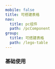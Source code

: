 ```yaml
---
mobile: false
title: 可搭建表格
nav:
  title: pc组件
  path: /pcComponent
group:
  title: 可搭建表格
  path: /lego-table
---
```


### 基础使用

<code src="./demo/base.tsx"/>

<API/>

